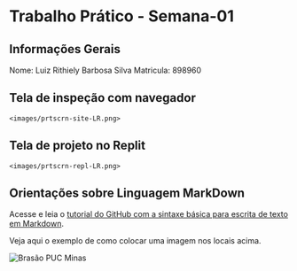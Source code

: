 # Trabalho Prático - Semana-01

## Informações Gerais

Nome: Luiz Rithiely Barbosa Silva
Matricula: 898960

## Tela de inspeção com navegador

`<images/prtscrn-site-LR.png>`

## Tela de projeto no Replit

`<images/prtscrn-repl-LR.png>`


## Orientações sobre Linguagem MarkDown

Acesse e leia o [tutorial do GitHub com a sintaxe básica para escrita de texto em Markdown](https://docs.github.com/pt/get-started/writing-on-github/getting-started-with-writing-and-formatting-on-github/basic-writing-and-formatting-syntax).

Veja aqui o exemplo de como colocar uma imagem nos locais acima. 

![Brasão PUC Minas](images/brasao_puc.png)
